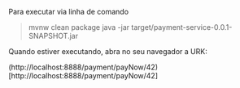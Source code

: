 Para executar via linha de comando
> mvnw clean package
> java -jar target/payment-service-0.0.1-SNAPSHOT.jar


Quando estiver executando, abra no seu navegador a URK:

(http://localhost:8888/payment/payNow/42)[http://localhost:8888/payment/payNow/42]